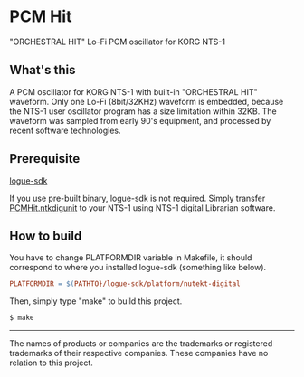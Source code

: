 # PCM Hit
"ORCHESTRAL HIT" Lo-Fi PCM oscillator for KORG NTS-1


## What's this
A PCM oscillator for KORG NTS-1 with built-in "ORCHESTRAL HIT" waveform.
Only one Lo-Fi (8bit/32KHz) waveform is embedded, because the NTS-1 user oscillator program has a size limitation within 32KB.
The waveform was sampled from early 90's equipment, and processed by recent software technologies.


## Prerequisite
[logue-sdk](https://github.com/korginc/logue-sdk)

If you use pre-built binary, logue-sdk is not required. Simply transfer [PCMHit.ntkdigunit](https://github.com/kachine/nts1PCMHit/raw/main/PCMHit.ntkdigunit) to your NTS-1 using NTS-1 digital Librarian software.


## How to build
You have to change PLATFORMDIR variable in Makefile, it should correspond to where you installed logue-sdk (something like below).
```Makefile
PLATFORMDIR = $(PATHTO}/logue-sdk/platform/nutekt-digital
```

Then, simply type "make" to build this project.
```sh
$ make
```


---
The names of products or companies are the trademarks or registered trademarks of their respective companies. These companies have no relation to this project.

